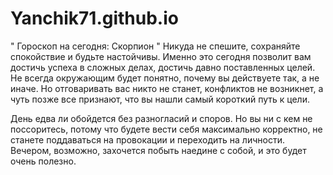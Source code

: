 # Yanchik71.github.io
" Гороскоп на сегодня: Скорпион " 
Никуда не спешите, сохраняйте спокойствие и будьте настойчивы. Именно это сегодня позволит вам достичь успеха в сложных делах, достичь давно поставленных целей. Не всегда окружающим будет понятно, почему вы действуете так, а не иначе. Но отговаривать вас никто не станет, конфликтов не возникнет, а чуть позже все признают, что вы нашли самый короткий путь к цели.

День едва ли обойдется без разногласий и споров. Но вы ни с кем не поссоритесь, потому что будете вести себя максимально корректно, не станете поддаваться на провокации и переходить на личности. Вечером, возможно, захочется побыть наедине с собой, и это будет очень полезно.
